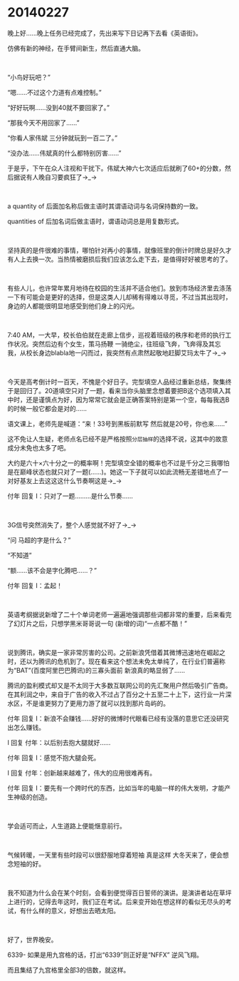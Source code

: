 # 20140227

晚上好…...晚上任务已经完成了，先出来写下日记再下去看《英语街》。

仿佛有新的神经，在手臂间新生，然后直通大脑。

<br/>

“小鸟好玩吧？”

“嗯…...不过这个力道有点难控制。”

“好好玩啊…...没到40就不要回家了。”

“那我今天不用回家了...…”

“你看人家伟斌 三分钟就玩到一百二了。”

“没办法…...伟斌真的什么都特别厉害...…”

于是乎，下午在众人注视和干扰下。伟斌大神六七次适应后就刷了60+的分数，然后据说有人晚自习要疯狂了→_→

<br/>

a quantity of 后面加名称后做主语时其谓语动词与名词保持数的一致。

quantities of 后加名词后做主语时，谓语动词总是用复数形式。

<br/>

坚持真的是件很难的事情，哪怕针对再小的事情，就像班里的倒计时牌总是好久才有人上去换一次。当热情被磨损后我们应该怎么走下去，是值得好好被思考的了。

<br/>

有些人儿，也许常年累月地待在校园的生活并不适合他们。放到市场经济里去涤荡一下有可能会是更好的选择，但是这类人儿却稀有得难以寻觅，不过当其出现时，身边的人都能很明显地感受到他们身上的闪光。

<br/>

7:40 AM，一大早，校长伯伯就在走廊上信步，巡视着班级的秩序和老师的执行工作状况。突然后边有个女生，策马扬鞭 一骑绝尘，往班级飞奔，飞奔得及其忘我，从校长身边blabla地一闪而过，我突然有点肃然起敬地赶脚艾玛太牛了→_→

<br/>

今天是高考倒计时一百天，不愧是个好日子。完型填空人品经过重新总结，聚集终于是回归了。20道填空只对了一题，看来当你头脑里念想着要把B这个选项填入其中时，还是谨慎点为好，因为常常它就会是正确答案特别是第一个空，每每我选B的时候一般它都会是对的…...

语文课上，老师先是喊道：“来！33号到黑板前默写 然后就是20号，你也来……”

这不免让人生疑，老师点名已经不是严格按照`分层抽样`的选择不说，这其中的故意成分未免也太多了吧。

大约是六十×六十分之一的概率啊！完型填空全错的概率也不过是千分之三我哪怕是在巅峰状态也就只对了一题(……)。她这一下子就可以如此流畅无差错地点了一对好基友上去这这这什么节奏啊这是→_→

付年 回复 I：只对了一题………是什么节奏……

<br/>

3G信号突然消失了，整个人感觉就不好了→_→

“问 马超的字是什么？”

“不知道”

“额…...该不会是字化腾吧……？”

付年 回复 I：孟起！

<br/>

英语考纲据说新增了二十个单词老师一遍遍地强调那些词都非常的重要，后来看完了幻灯片之后，只想学黑米哥哥说一句 (新增的词)“一点都不酷！”

<br/>

说到腾讯，确实是一家非常厉害的公司。之前新浪凭借着其微博迅速地在崛起之时，还以为腾讯的危机到了。现在看来这个想法未免太单纯了，在行业们普遍称为“BAT”(百度阿里巴巴腾讯)的三寡头面前 新浪真的略显弱了…...

腾讯的盈利模式却又是不太同于大多数互联网公司的先汇聚用户然后吸引广告商。在其利润之中，来自于广告的收入不过占了百分之十五至二十上下，这行业一片深水区，不是谁更努力了更用力游了就可以找到那片岛屿的。

付年 回复 I：新浪不会赚钱……好好的微博时代眼看已经有没落的意思它还没研究出怎么赚钱。

I 回复 付年：以后别去抱大腿就好…...

付年 回复 I：感觉不抱大腿会死。

I 回复 付年：创新越来越难了，伟大的应用很难再有。

付年 回复 I：要先有一个跨时代的东西，比如当年的电脑一样的伟大发明，才能产生神级的创造。

<br/>

学会适可而止，人生道路上便能惬意前行。

<br/>

气候转暖，一天里有些时段可以很舒服地穿着短袖 真是这样 大冬天来了，便会想念短袖的好。

<br/>

我不知道为什么会在某个时刻，会看到便觉得百日誓师的演讲。是演讲者站在草坪上进行的，记得去年这时，我们正在考试。后来变开始在想这样的看似无尽头的考试，有什么样的意义，好想出去晒太阳。

<br/>

好了，世界晚安。

6339- 如果是用九宫格的话，打出“6339”则正好是“NFFX” 逆风飞翔。

而且集结了九宫格里全部3的倍数，就这样。